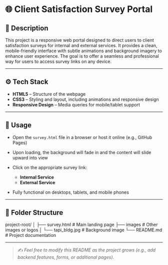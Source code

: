 # 🌐 Client Satisfaction Survey Portal

## 📝 Description

This project is a responsive web portal designed to direct users to client satisfaction surveys for internal and external services. It provides a clean, mobile-friendly interface with subtle animations and background imagery to enhance user experience. The goal is to offer a seamless and professional way for users to access survey links on any device.

---

## ⚙️ Tech Stack

* **HTML5** – Structure of the webpage
* **CSS3** – Styling and layout, including animations and responsive design
* **Responsive Design** – Media queries for mobile/tablet support

---

## 🚀 Usage

* Open the `survey.html` file in a browser or host it online (e.g., GitHub Pages)
* Upon loading, the background will fade in and the content will slide upward into view
* Click on the appropriate survey link:

  * **Internal Service**
  * **External Service**
* Fully functional on desktops, tablets, and mobile phones

---

## 📂 Folder Structure

project-root/
│
├── survey.html             # Main landing page
├── images                  # Other images or logos
│  └── tapi_bldg.jpg        # Background image
└── README.md               # Project documentation

---

> ✍ *Feel free to modify this README as the project grows (e.g., add backend features, forms, or additional pages).*
